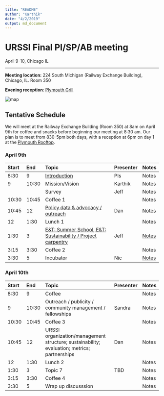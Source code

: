```yaml
---
title: "README"
author: "Karthik"
date: "4/2/2019"
output: md_document
---
```




# URSSI Final PI/SP/AB meeting

April 9-10, Chicago IL

---


**Meeting location:** 224 South Michigan (Railway Exchange Building), Chicago, IL. Room 350

**Evening reception**: [Plymouth Grill](http://plymouthgrill.com/rooftop-bar-grill/)




![map](https://i.imgur.com/FbPJkqp.png)

## Tentative Schedule

We will meet at the Railway Exchange Building (Room 350) at 8am on April 9th for
coffee and snacks before beginning our meeting at 8:30 am. Our plan is
to meet from 830-5pm both days, with a reception at 6pm on day 1 at the [Plymouth Rooftop](http://plymouthgrill.com/rooftop-bar-grill/).



### April 9th


|Start |End   |Topic                                                                                                                                               |Presenter |Notes                                                                                                     |
|:-----|:-----|:---------------------------------------------------------------------------------------------------------------------------------------------------|:---------|:---------------------------------------------------------------------------------------------------------|
|8:30  |9     |[Introduction](http://inundata.org/talks/urssi_final/#/)                                                                                            |PIs       |Notes                                                                                                     |
|9     |10:30 |[Mission/Vision](https://docs.google.com/document/d/1p5oKE-ke-ov0dBCk8xu8m13O-qWRrZVVlMHjKvjPgqM/edit?usp=sharing)                                  |Karthik   |[Notes](https://docs.google.com/document/d/1vQsQvp5MzD9l0zNel7QODKDXsH9lAdRFvGPHRntH5Ik/edit?usp=sharing) |
|      |      |Survey                                                                                                                                              |Jeff      |Notes                                                                                                     |
|10:30 |10:45 |Coffee 1                                                                                                                                            |          |Notes                                                                                                     |
|10:45 |12    |[Policy data & advocacy / outreach](https://github.com/si2-urssi/final_workshop/blob/master/slides/URSSI-policy.pdf)                                |Dan       |[Notes](https://docs.google.com/document/d/10KdXBCWoCx8zC_WKbTL4CShNQc__mLbpuono2WE6lM4/edit)             |
|12    |1:30  |Lunch 1                                                                                                                                             |          |Notes                                                                                                     |
|1:30  |3     |[E&T: Summer School, E&T: Sustainability / Project carpentry](https://docs.google.com/document/d/1YRA8SOs1AAIxU_A26SiGN4iSJYx6JqFXAVsNZlaZVwA/edit) |Jeff      |[Notes](https://docs.google.com/document/d/1K6S59HKbsO2FvQgtE9pvaIbV8jizvfJ6jrVYqTFvouY/edit?usp=sharing) |
|3:15  |3:30  |Coffee 2                                                                                                                                            |          |Notes                                                                                                     |
|3:30  |5     |Incubator                                                                                                                                           |Nic       |[Notes](https://docs.google.com/document/d/15ODnsZtydumvAipQxlHJ-A6d5qWR3h38Yi1KC-1bPiQ/edit)             |

### April 10th


|Start |End   |Topic                                                                                      |Presenter |Notes |
|:-----|:-----|:------------------------------------------------------------------------------------------|:---------|:-----|
|8:30  |9     |Coffee                                                                                     |          |Notes |
|9     |10:30 |Outreach / publicity / community management / fellowships                                  |Sandra    |Notes |
|10:30 |10:45 |Coffee 3                                                                                   |          |Notes |
|10:45 |12    |URSSI organization/management structure; sustainability; evaluation; metrics; partnerships |Dan       |Notes |
|12    |1:30  |Lunch 2                                                                                    |          |Notes |
|1:30  |3     |Topic 7                                                                                    |TBD       |Notes |
|3:15  |3:30  |Coffee 4                                                                                   |          |Notes |
|3:30  |5     |Wrap up discusssion                                                                        |          |Notes |

